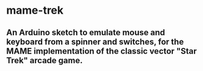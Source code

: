 # mame-trek

## An Arduino sketch to emulate mouse and keyboard from a spinner and switches, for the MAME implementation of the classic vector "Star Trek" arcade game.


